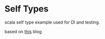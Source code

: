 # Self Types
scala self type example used for DI and testing.

based on [this](https://medium.com/rahasak/scala-cake-pattern-e0cd894dae4e) blog 
